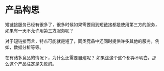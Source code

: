 # 产品构思

短链接服务已经有很多了，很多时候如果需要用到短链接都是使用第三方的服务，如果有一天不允许用第三方服务呢？

对于短链接而言，特点可能就是短了，同类竞品中还同时提供许多其他的服务，例如，数据分析等等。

在有诸多竞品的情况下，为什么还需要自建呢？
如果连这个这个都弄不明白，那么这个产品注定是失败的。

